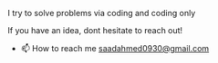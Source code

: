 I try to solve problems via coding and coding only

If you have an idea, dont hesitate to reach out!

- 📫 How to reach me saadahmed0930@gmail.com

<!---
saadahmed0910/saadahmed0910 is a ✨ special ✨ repository because its `README.md` (this file) appears on your GitHub profile.
You can click the Preview link to take a look at your changes.
--->
